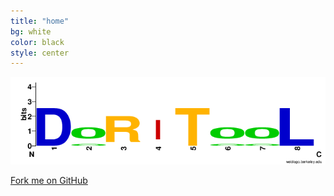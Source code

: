 ```yaml
---
title: "home"
bg: white
color: black
style: center
---
```

![Doritool Logo](../img/logo-alpha.png)

<!--Bioinformatic pipeline-->
<!--{: .text-purple}-->

<span id="forkongithub">
  <a href="{{ site.source_link_doritool }}" class="bg-blue">
    Fork me on GitHub
  </a>
</span>
